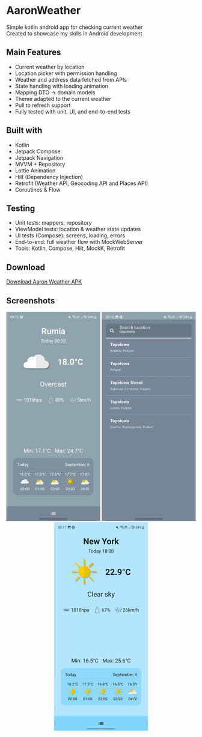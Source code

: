 # AaronWeather
Simple kotlin android app for checking current weather  
Created to showcase my skills in Android development  

## Main Features
- Current weather by location
- Location picker with permission handling
- Weather and address data fetched from APIs
- State handling with loading animation
- Mapping DTO → domain models
- Theme adapted to the current weather
- Pull to refresh support
- Fully tested with unit, UI, and end-to-end tests

## Built with
- Kotlin
- Jetpack Compose
- Jetpack Navigation
- MVVM + Repository
- Lottie Animation
- Hilt (Dependency Injection)
- Retrofit (Weather API, Geocoding API and Places API)
- Coroutines & Flow

## Testing

- Unit tests: mappers, repository
- ViewModel tests: location & weather state updates
- UI tests (Compose): screens, loading, errors
- End-to-end: full weather flow with MockWebServer
- Tools: Kotlin, Compose, Hilt, MockK, Retrofit

## Download

[Download Aaron Weather APK](https://github.com/komodobear/AaronWeather-AndroidApp/releases/latest)

## Screenshots
<p align="center">
  <img src="screenshots/screen_1.jpg" alt="Main Screen" width="250"/>
  <img src="screenshots/screen_2.jpg" alt="Drawer" width="250"/>
  <img src="screenshots/screen_3.jpg" alt="Main Screen" width="250"/>
</p>
